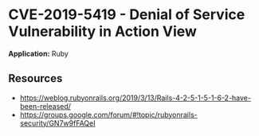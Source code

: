 # CVE-2019-5419 - Denial of Service Vulnerability in Action View

**Application:** Ruby

## Resources

  * https://weblog.rubyonrails.org/2019/3/13/Rails-4-2-5-1-5-1-6-2-have-been-released/
  * https://groups.google.com/forum/#!topic/rubyonrails-security/GN7w9fFAQeI
